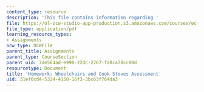 ```yaml
---
content_type: resource
description: 'This file contains information regarding '
file: https://ol-ocw-studio-app-production.s3.amazonaws.com/courses/ec-720j-d-lab-ii-design-spring-2010/31ef0cd45324415016f33bc63f764da3_MITEC_720JS10_hw17.pdf
file_type: application/pdf
learning_resource_types:
- Assignments
ocw_type: OCWFile
parent_title: Assignments
parent_type: CourseSection
parent_uid: 7de564ad-e990-22dc-2767-fa0ca78cc00d
resourcetype: Document
title: 'Homework: Wheelchairs and Cook Stoves Assessment'
uid: 31ef0cd4-5324-4150-16f3-3bc63f764da3
---
```

